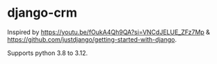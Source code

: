 # django-crm

Inspired by https://youtu.be/fOukA4Qh9QA?si=VNCdJELUE_ZFz7Mp & https://github.com/justdjango/getting-started-with-django.

Supports python 3.8 to 3.12.
